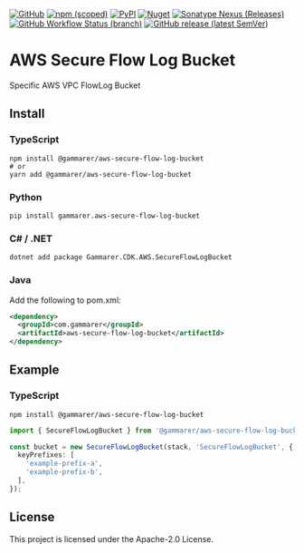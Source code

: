 [![GitHub](https://img.shields.io/github/license/yicr/aws-secure-flow-log-bucket?style=flat-square)](https://github.com/yicr/aws-secure-flow-log-bucket/blob/main/LICENSE)
[![npm (scoped)](https://img.shields.io/npm/v/@gammarer/aws-secure-flow-log-bucket?style=flat-square)](https://www.npmjs.com/package/@gammarer/aws-secure-flow-log-bucket)
[![PyPI](https://img.shields.io/pypi/v/gammarer.aws-secure-flow-log-bucket?style=flat-square)](https://pypi.org/project/gammarer.aws-secure-flow-log-bucket/)
[![Nuget](https://img.shields.io/nuget/v/Gammarer.CDK.AWS.SecureFlowLogBucket?style=flat-square)](https://www.nuget.org/packages/Gammarer.CDK.AWS.SecureFlowLogBucket/)
[![Sonatype Nexus (Releases)](https://img.shields.io/nexus/r/com.gammarer/aws-secure-flow-log-bucket?server=https%3A%2F%2Fs01.oss.sonatype.org%2F&style=flat-square)](https://s01.oss.sonatype.org/content/repositories/releases/com/gammarer/aws-secure-flow-log-bucket/)
[![GitHub Workflow Status (branch)](https://img.shields.io/github/actions/workflow/status/yicr/aws-secure-flow-log-bucket/release.yml?branch=main&label=release&style=flat-square)](https://github.com/yicr/aws-secure-flow-log-bucket/actions/workflows/release.yml)
[![GitHub release (latest SemVer)](https://img.shields.io/github/v/release/yicr/aws-secure-flow-log-bucket?sort=semver&style=flat-square)](https://github.com/yicr/aws-secure-flow-log-bucket/releases)

# AWS Secure Flow Log Bucket

Specific AWS VPC FlowLog Bucket

## Install

### TypeScript

```shell
npm install @gammarer/aws-secure-flow-log-bucket
# or
yarn add @gammarer/aws-secure-flow-log-bucket
```

### Python

```shell
pip install gammarer.aws-secure-flow-log-bucket
```

### C# / .NET

```shell
dotnet add package Gammarer.CDK.AWS.SecureFlowLogBucket
```

### Java

Add the following to pom.xml:

```xml
<dependency>
  <groupId>com.gammarer</groupId>
  <artifactId>aws-secure-flow-log-bucket</artifactId>
</dependency>
```

## Example

### TypeScript

```shell
npm install @gammarer/aws-secure-flow-log-bucket
```

```typescript
import { SecureFlowLogBucket } from '@gammarer/aws-secure-flow-log-bucket';

const bucket = new SecureFlowLogBucket(stack, 'SecureFlowLogBucket', {
  keyPrefixes: [
    'example-prefix-a',
    'example-prefix-b',
  ],
});

```

## License

This project is licensed under the Apache-2.0 License.
